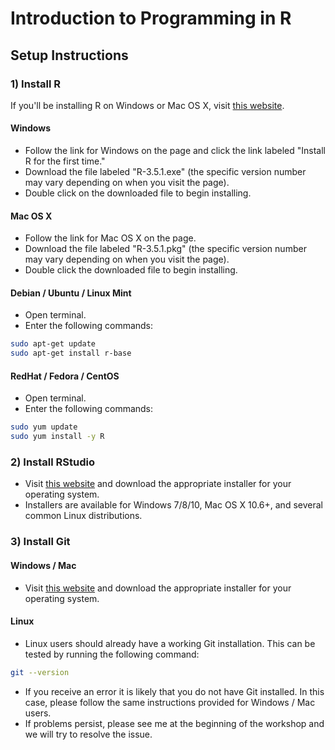 # Introduction to Programming in R

## Setup Instructions

### 1) Install R

If you'll be installing R on Windows or Mac OS X, visit [this website](https://mirror.its.sfu.ca/mirror/CRAN/).

#### Windows

- Follow the link for Windows on the page and click the link labeled "Install R for the first time."
- Download the file labeled "R-3.5.1.exe" (the specific version number may vary depending on when you visit the page).
- Double click on the downloaded file to begin installing.

#### Mac OS X

- Follow the link for Mac OS X on the page.
- Download the file labeled "R-3.5.1.pkg" (the specific version number may vary depending on when you visit the page).
- Double click the downloaded file to begin installing.

#### Debian / Ubuntu / Linux Mint

- Open terminal.
- Enter the following commands:

```bash
sudo apt-get update
sudo apt-get install r-base
```

#### RedHat / Fedora / CentOS

- Open terminal.
- Enter the following commands:

```bash
sudo yum update
sudo yum install -y R
```

### 2) Install RStudio

- Visit [this website](https://www.rstudio.com/products/rstudio/download/#download) and download the appropriate installer for your operating system.
- Installers are available for Windows 7/8/10, Mac OS X 10.6+, and several common Linux distributions.

### 3) Install Git

#### Windows / Mac

- Visit [this website](https://git-scm.com/downloads) and download the appropriate installer for your operating system.

#### Linux

- Linux users should already have a working Git installation. This can be tested by running the following command:

```bash
git --version
```

- If you receive an error it is likely that you do not have Git installed. In this case, please follow the same instructions provided for Windows / Mac users.
- If problems persist, please see me at the beginning of the workshop and we will try to resolve the issue.

